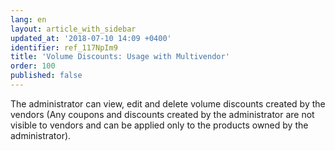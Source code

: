 ```yaml
---
lang: en
layout: article_with_sidebar
updated_at: '2018-07-10 14:09 +0400'
identifier: ref_117NpIm9
title: 'Volume Discounts: Usage with Multivendor'
order: 100
published: false
---
```

The administrator can view, edit and delete volume discounts created by the vendors
(Any coupons and discounts created by the administrator are not visible to vendors and can be applied only to the products owned by the administrator).